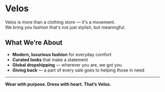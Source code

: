 # Velos

Velos is more than a clothing store — it's a movement.  
We bring you fashion that's not just stylish, but meaningful.

## What We’re About
- **Modern, luxurious fashion** for everyday comfort  
- **Curated looks** that make a statement  
- **Global dropshipping** — wherever you are, we got you  
- **Giving back** — a part of every sale goes to helping those in need

---

**Wear with purpose. Dress with heart. That’s Velos.**
